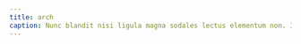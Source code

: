 ```yaml
---
title: arch
caption: Nunc blandit nisi ligula magna sodales lectus elementum non. Integer id venenatis velit.
---
```

